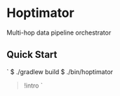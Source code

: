 # Hoptimator

Multi-hop data pipeline orchestrator

## Quick Start

`
  $ ./gradlew build
  $ ./bin/hoptimator
  > !intro
`

